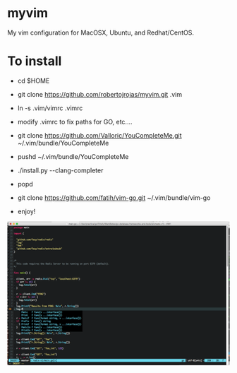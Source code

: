 # myvim
My vim configuration for MacOSX, Ubuntu, and Redhat/CentOS.

# To install

- cd $HOME

- git clone https://github.com/robertojrojas/myvim.git .vim

- ln -s .vim/vimrc .vimrc

- modify .vimrc to fix paths for GO, etc....

- git clone https://github.com/Valloric/YouCompleteMe.git ~/.vim/bundle/YouCompleteMe

- pushd ~/.vim/bundle/YouCompleteMe

- ./install.py --clang-completer

- popd

- git clone https://github.com/fatih/vim-go.git ~/.vim/bundle/vim-go


- enjoy!


![alt text](https://raw.githubusercontent.com/robertojrojas/myvim/master/mvim.png "MacVim screenshot")

